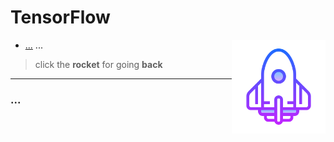 # TensorFlow

[<img align="right" width=150px src="../res/rackete_2.png"></img>](../README.md)

- [...](#...)
...



> click the **rocket** for going **back**



---

### ...